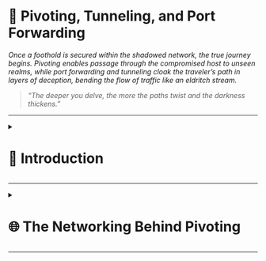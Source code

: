 # 🔄 Pivoting, Tunneling, and Port Forwarding  
*Once a foothold is secured within the shadowed network, the true journey begins. Pivoting enables passage through the compromised host to unseen realms, while port forwarding and tunneling cloak the traveler’s path in layers of deception, bending the flow of traffic like an eldritch stream.*

> *“The deeper you delve, the more the paths twist and the darkness thickens.”*

---

<details>
<summary><h1>📢 Introduction</h1></summary>

**Understanding Pivoting in Network Assessments**

During security assessments—such as red team engagements, penetration tests, or Active Directory assessments—a common scenario arises: you possess the necessary credentials (passwords, SSH keys, hashes, tokens) to access a new target, but that host is not directly reachable from your attack machine.

In these situations, you must use a pivot host—a previously compromised system—to route your traffic and reach the next target.

Upon first accessing a host, it is critical to perform immediate reconnaissance. Key checks include:

* **Privilege Level**: What user permissions do you have?
* **Network Connections**: What other systems is this host communicating with?
* **VPN & Remote Access Software**: Is the host acting as a gateway to other networks?

If a host has multiple network adapters, it is a prime candidate for pivoting to different network segments.

<details>
<summary><h2>Pivoting</h2></summary>

Pivoting is the technique of **using a compromised host to gain access to otherwise unreachable networks**, allowing you to discover and engage with new targets on different network segments.

**Common Terminology for a Pivot Host**

A host used for this purpose is often referred to by several names:

* **Pivot Host**
* **Jump Host**
* **Proxy**
* **Foothold**
* **Beach Head System**

Pivoting's primary use is to defeat segmentation (both physically and virtually) to access an isolated network.

**Practical example**

*During one tricky engagement, the target had their network physically and logically separated. This separation made it difficult for us to move around and complete our objectives. We had to search the network and compromise a host that turned out to be the engineering workstation used to maintain and monitor equipment in the operational environment, submit reports, and perform other administrative duties in the enterprise environment. That host turned out to be dual-homed (having more than one physical NIC connected to different networks). Without it having access to both enterprise and operational networks, we would not have been able to pivot as we needed to complete our assessment.*

</details>

<details>
<summary><h2>Tunneling</h2></summary>

Tunneling is a technique used to **encapsulate network traffic within another protocol**. This creates a "tunnel" through a compromised host, allowing you to covertly route traffic and bypass network security controls.

**Common Terminology for Tunneling**

This technique is often described using several related terms:

* **Tunneling**
* **Protocol Tunneling**
* **Traffic Encapsulation**
* **Proxying (in certain contexts)**

Tunneling's primary use is to enable stealthy pivoting. It defeats network segmentation and monitoring by disguising malicious traffic as legitimate, allowed protocol communications (such as HTTP, DNS, or ICMP), making it difficult for defenders to detect.

**Practical example**

*One way we used Tunneling was to craft our traffic to hide in HTTP and HTTPS. This is a common way we maintained Command and Control (C2) of the hosts we had compromised within a network. We masked our instructions inside GET and POST requests that appeared as normal traffic and, to the untrained eye, would look like a web request or response to any old website. If the packet were formed properly, it would be forwarded to our Control server. If it were not, it would be redirected to another website, potentially throwing off the defender checking it out.*

</details>

<details>
<summary><h2>Lateral Movement</h2></summary>

Lateral Movement is the technique adversaries use to **progressively explore, access, and control additional hosts, applications, and services within a network environment after gaining an initial foothold**.

Common Terminology for Lateral Movement
This phase of an attack is often described using several related terms:

* **Lateral Movement**
* **Horizontal Movement**
* **East-West Movement**

The primary purpose of Lateral Movement is to expand access within a network segment. It is used to find specific targets, access critical domain resources, and escalate privileges across multiple systems to achieve the final objective.

**Practical Example**

*During an assessment, we gained initial access to the target environment and were able to gain control of the local administrator account. We performed a network scan and found three more Windows hosts in the network. We attempted to use the same local administrator credentials, and one of those devices shared the same administrator account. We used the credentials to move laterally to that other device, enabling us to compromise the domain further.*

</details>

</details>

---

<details>
<summary><h1>🌐 The Networking Behind Pivoting</h1></summary>

Being able to grasp the concept of pivoting well enough to succeed at it on an engagement requires a solid fundamental understanding of some key networking concepts. This section will be a quick refresher on essential foundational networking concepts to understand pivoting.

<details>
<summary><h2>IP Addressing & Network Interface Controllers (NICs)</h2></summary>

**What is an IP Address?**
Every computer communicating on a network requires an IP address. Without one, a host is effectively not on the network. This address is a software-assigned identifier, typically obtained in one of two ways:

* **Dynamically**: Automatically assigned by a DHCP server.

* **Statically**: Manually configured, which is common for critical network infrastructure and services, such as:
    * Servers
    * Routers
    * Switch Virtual Interfaces
    * Printers

**The Role of the Network Interface Controller (NIC)**

The IP address is assigned to a Network Interface Controller (NIC)—also commonly known as a Network Interface Card or Network Adapter.

A single computer can have multiple NICs (both physical and virtual), each with its own IP address. This allows a host to communicate on multiple, separate networks simultaneously.

**Importance for Pivoting**

Identifying pivoting opportunities is directly dependent on understanding the IP addresses of a compromised host. Additional NICs and their associated networks are primary indicators of other, potentially valuable network segments the host can reach.

**Therefore, one of the first commands to run on a newly compromised host is to check its network configuration:**

<details>
<summary><h3>Windows Example</h3></summary>

```powershell
ipconfig /all
```
```powershell
Windows IP Configuration

Unknown adapter NordLynx:

   Media State . . . . . . . . . . . : Media disconnected
   Connection-specific DNS Suffix  . :

Ethernet adapter Ethernet0 2:

   Connection-specific DNS Suffix  . : .htb
   IPv6 Address. . . . . . . . . . . : dead:beef::1a9
   IPv6 Address. . . . . . . . . . . : dead:beef::f58b:6381:c648:1fb0
   Temporary IPv6 Address. . . . . . : dead:beef::dd0b:7cda:7118:3373
   Link-local IPv6 Address . . . . . : fe80::f58b:6381:c648:1fb0%8
   IPv4 Address. . . . . . . . . . . : 10.129.221.36
   Subnet Mask . . . . . . . . . . . : 255.255.0.0
   Default Gateway . . . . . . . . . : fe80::250:56ff:feb9:df81%8
                                       10.129.0.1

Ethernet adapter Ethernet:

   Media State . . . . . . . . . . . : Media disconnected
   Connection-specific DNS Suffix  . :
```

**Network interfaces (summary)**

| Interface                    |             Address(es) |                      Mask / Prefix | Role / Notes                                                                                                                                                                           |
| ---------------------------- | ----------------------: | ---------------------------------: | -------------------------------------------------------------------------------------------------------------------------------------------------------------------------------------- |
| `NordLynx` (Unknown adapter) |                       — |                                  — | Not connected (media disconnected) — likely a WireGuard/WireGuard-based adapter (NordVPN).                                                                                             |
| `Ethernet0 2`                | IPv4: **10.129.221.36** | Subnet Mask: **255.255.0.0** (/16) | Active interface on HTB lab network (`.htb` DNS suffix). Dual-stack with several IPv6 addresses. Default gateways: IPv6 link-local `fe80::250:56ff:feb9:df81%8` and IPv4 `10.129.0.1`. |
| `Ethernet`                   |                       — |                                  — | Disconnected physical adapter.         

**Key observations & implications**

* The system is on a private IPv4 network (10.129.0.0/16). This is an RFC1918 address space and is reachable only inside the lab network or via VPN/tunnel, not directly from the public Internet.
* The host uses dual-stack: it has both IPv4 and IPv6 addresses. Services or hosts may be reachable over either protocol; testing should consider both when possible.
* The NordLynx adapter is present but disconnected — if it becomes active it may provide an alternative VPN route (different lab or Internet VPN).
* The subnet mask (255.255.0.0) indicates the host shares the 10.129.0.0/16 network with any 10.129.x.x addresses; traffic to other subnets will be sent to the default gateway (10.129.0.1).
* For pivoting or lateral movement: the networks visible from this host are limited to the subnets reachable via its assigned interfaces (and whatever routes the gateway provides). Documenting the IPs, masks and gateway is essential to know what this host can reach.                                                                                                                                                |

</details>

<details>
<summary><h3>Linux & macOS Example</h3></summary>

```bash
ifconfig 
```
```bash
ip addr
```

Example output:
```bash
eth0: flags=4163<UP,BROADCAST,RUNNING,MULTICAST>  mtu 1500
        inet 134.122.100.200  netmask 255.255.240.0  broadcast 134.122.111.255
        inet6 fe80::e973:b08d:7bdf:dc67  prefixlen 64  scopeid 0x20<link>
        ether 12:ed:13:35:68:f5  txqueuelen 1000  (Ethernet)
        RX packets 8844  bytes 803773 (784.9 KiB)
        RX errors 0  dropped 0  overruns 0  frame 0
        TX packets 5698  bytes 9713896 (9.2 MiB)
        TX errors 0  dropped 0 overruns 0  carrier 0  collisions 0

eth1: flags=4163<UP,BROADCAST,RUNNING,MULTICAST>  mtu 1500
        inet 10.106.0.172  netmask 255.255.240.0  broadcast 10.106.15.255
        inet6 fe80::a5bf:1cd4:9bca:b3ae  prefixlen 64  scopeid 0x20<link>
        ether 4e:c7:60:b0:01:8d  txqueuelen 1000  (Ethernet)
        RX packets 15  bytes 1620 (1.5 KiB)
        RX errors 0  dropped 0  overruns 0  frame 0
        TX packets 18  bytes 1858 (1.8 KiB)
        TX errors 0  dropped 0 overruns 0  carrier 0  collisions 0

lo: flags=73<UP,LOOPBACK,RUNNING>  mtu 65536
        inet 127.0.0.1  netmask 255.0.0.0
        inet6 ::1  prefixlen 128  scopeid 0x10<host>
        loop  txqueuelen 1000  (Local Loopback)
        RX packets 19787  bytes 10346966 (9.8 MiB)
        RX errors 0  dropped 0  overruns 0  frame 0
        TX packets 19787  bytes 10346966 (9.8 MiB)
        TX errors 0  dropped 0 overruns 0  carrier 0  collisions 0

tun0: flags=4305<UP,POINTOPOINT,RUNNING,NOARP,MULTICAST>  mtu 1500
        inet 10.10.15.54  netmask 255.255.254.0  destination 10.10.15.54
        inet6 fe80::c85a:5717:5e3a:38de  prefixlen 64  scopeid 0x20<link>
        inet6 dead:beef:2::1034  prefixlen 64  scopeid 0x0<global>
        unspec 00-00-00-00-00-00-00-00-00-00-00-00-00-00-00-00  txqueuelen 500  (UNSPEC)
        RX packets 0  bytes 0 (0.0 B)
        RX errors 0  dropped 0  overruns 0  frame 0
        TX packets 7  bytes 336 (336.0 B)
        TX errors 0  dropped 0 overruns 0  carrier 0  collisions 0
```

**Network interfaces (summary)**

| Interface |                                  Address(es) |    Netmask / Prefix | Role / Notes                                     |
| --------- | -------------------------------------------: | ------------------: | ------------------------------------------------ |
| `eth0`    |                              134.122.100.200 | 255.255.240.0 (/20) | Public IP — host reachable via Internet / DMZ    |
| `eth1`    |                                 10.106.0.172 | 255.255.240.0 (/20) | Private/internal network                         |
| `lo`      |                                    127.0.0.1 |           255.0.0.0 | Local loopback                                   |
| `tun0`    | 10.10.15.54 (IPv4), dead:beef:2::1034 (IPv6) | 255.255.254.0 (/23) | VPN tunnel interface — indicates an active OpenVPN/HTB tunnel. |

**Key observations & implications**

* The presence of `tun0` confirms an active VPN connection. HTB lab access is provided over such a tunnel: without it, lab networks are unreachable.
* `eth0` has a public IP (routable on the Internet). Public-facing interfaces are typically in DMZs and can be reached from outside, subject to firewall rules.
* `eth1` uses a private address (RFC1918) and is routable only inside the local/internal network. Private addresses are not directly reachable from the Internet.
* NAT is typically used at the network edge to translate between private addresses and a public IP on the appliance that connects to the Internet. Devices without a public IP rely on NAT to communicate externally.
* VPNs encrypt traffic and create a logical tunnel over the public network; this enables access to internal lab resources while protecting traffic in transit.

</details>

</details>

<details>
<summary><h2>Routing</h2></summary>

Routing is the process of forwarding packets based on their destination IP. Although people often picture a specialised “router” appliance, **any host can act as a router** if it forwards traffic between interfaces. In pentesting and pivoting you’ll often need a host (pivot) to route traffic into otherwise unreachable networks. Tools like AutoRoute automate adding routes on your attack box so traffic destined for target subnets is forwarded via a pivot host.

```bash
netstat -r
```
```bash
Kernel IP routing table
Destination     Gateway         Genmask         Flags   MSS Window  irtt Iface
default         178.62.64.1     0.0.0.0         UG        0 0          0 eth0
10.10.10.0      10.10.14.1      255.255.254.0   UG        0 0          0 tun0
10.10.14.0      0.0.0.0         255.255.254.0   U         0 0          0 tun0
10.106.0.0      0.0.0.0         255.255.240.0   U         0 0          0 eth1
10.129.0.0      10.10.14.1      255.255.0.0     UG        0 0          0 tun0
178.62.64.0     0.0.0.0         255.255.192.0   U         0 0          0 eth0
```

**Routing table fields**

* **Destination** — network (or default) the route matches.
* **Gateway** — next-hop IP to which packets are forwarded.
* **Genmask** — subnet mask (defines the network size).
* **Flags** — route attributes (e.g. U = up, G = uses gateway).
* **Iface** — interface used to send packets (e.g. eth0, tun0).

**How the system decides where to send a packet**

1. When a packet is created, the OS looks up the destination in the routing table.
2. If a specific route matches, the OS forwards the packet to the route’s Gateway via the listed Iface.
3. If no specific route matches, the packet is sent to the default route (aka default gateway / gateway of last resort).
4. Routes can be learned from:
        * Directly connected interfaces (automatic when an interface is up and has an IP),
        * Static routes configured by an admin,
        * Dynamic routing protocols (OSPF, BGP, etc.) on dedicated routers.

**Pivoting and AutoRoute — practical notes**

* **Pivoting**: to reach a target network from your attack box, the attack box must have a route that forwards traffic to the pivot host which can reach that network.
* **AutoRoute**: common in labs — it installs routes on your attack machine so traffic destined for lab subnets is routed via the pivot automatically.
* **Inspection**: always inspect the host’s routing table to discover which networks are reachable and which additional routes are required for pivoting.

**When to inspect routes during an engagement**

* After gaining code execution on a host (to know what networks that host can reach).
* Before attempting port scans or service connections through a pivot.
* When AutoRoute or proxying fails — confirm the required route exists and points at the pivot.

Short checklist for pivoting

 * *Check routing table on the pivot and on your attack box.*
 * *Confirm the pivot can reach the target network (ping/traceroute from pivot).*
 * *Add a route on your attack box that points to the pivot as next-hop for the target subnet.*
 * *Verify traffic flows (tcpdump / packet captures on pivot or your box).*

</details>

<details>
<summary><h2>Protocols, Services & Ports</h2></summary>

</details>

</details>

---